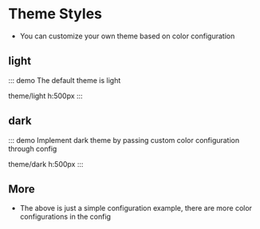 # Theme Styles

- You can customize your own theme based on color configuration

## light
  
::: demo The default theme is light

theme/light
h:500px
:::

## dark

::: demo Implement dark theme by passing custom color configuration through config

theme/dark
h:500px
:::

## More
- The above is just a simple configuration example, there are more color configurations in the config
